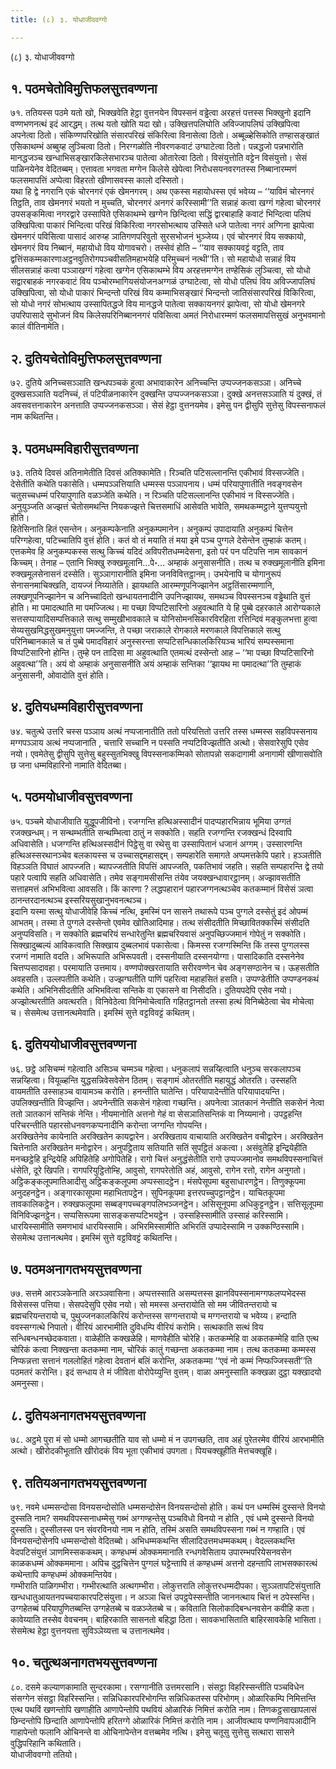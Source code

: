 ```yaml
---
title: (८) ३. योधाजीववग्गो

---
```

(८) ३. योधाजीववग्गो  


## १. पठमचेतोविमुत्तिफलसुत्तवण्णना

७१. ततियस्स पठमे यतो खो, भिक्खवेति हेट्ठा वुत्तनयेन विपस्सनं वड्ढेत्वा अरहत्तं पत्तस्स भिक्खुनो इदानि वण्णभणनत्थं इदं आरद्धम्। तत्थ यतो खोति यदा खो। उक्खित्तपलिघोति अविज्जापलिघं उक्खिपित्वा अपनेत्वा ठितो। संकिण्णपरिखोति संसारपरिखं संकिरित्वा विनासेत्वा ठितो। अब्बूळ्हेसिकोति तण्हासङ्खातं एसिकाथम्भं अब्बुय्ह लुञ्चित्वा ठितो। निरग्गळोति नीवरणकवाटं उग्घाटेत्वा ठितो। पन्नद्धजो पन्नभारोति मानद्धजञ्च खन्धाभिसङ्खारकिलेसभारञ्च पातेत्वा ओतारेत्वा ठितो। विसंयुत्तोति वट्टेन विसंयुत्तो। सेसं पाळिनयेनेव वेदितब्बम्। एत्तावता भगवता मग्गेन किलेसे खेपेत्वा निरोधसयनवरगतस्स निब्बानारम्मणं फलसमापत्तिं अप्पेत्वा विहरतो खीणासवस्स कालो दस्सितो।  
यथा हि द्वे नगरानि एकं चोरनगरं एकं खेमनगरम्। अथ एकस्स महायोधस्स एवं भवेय्य – ‘‘याविमं चोरनगरं तिट्ठति, ताव खेमनगरं भयतो न मुच्चति, चोरनगरं अनगरं करिस्सामी’’ति सन्नाहं कत्वा खग्गं गहेत्वा चोरनगरं उपसङ्कमित्वा नगरद्वारे उस्सापिते एसिकाथम्भे खग्गेन छिन्दित्वा सद्धिं द्वारबाहाहि कवाटं भिन्दित्वा पलिघं उक्खिपित्वा पाकारं भिन्दित्वा परिखं विकिरित्वा नगरसोभत्थाय उस्सिते धजे पातेत्वा नगरं अग्गिना झापेत्वा खेमनगरं पविसित्वा पासादं आरुय्ह ञातिगणपरिवुतो सुरसभोजनं भुञ्जेय्य। एवं चोरनगरं विय सक्कायो, खेमनगरं विय निब्बानं, महायोधो विय योगावचरो। तस्सेवं होति – ‘‘याव सक्कायवट्टं वट्टति, ताव द्वत्तिंसकम्मकारणाअट्ठनवुतिरोगपञ्चवीसतिमहाभयेहि परिमुच्चनं नत्थी’’ति। सो महायोधो सन्नाहं विय सीलसन्नाहं कत्वा पञ्ञाखग्गं गहेत्वा खग्गेन एसिकाथम्भे विय अरहत्तमग्गेन तण्हेसिकं लुञ्चित्वा, सो योधो सद्वारबाहकं नगरकवाटं विय पञ्चोरम्भागियसंयोजनअग्गळं उग्घाटेत्वा, सो योधो पलिघं विय अविज्जापलिघं उक्खिपित्वा, सो योधो पाकारं भिन्दन्तो परिखं विय कम्माभिसङ्खारं भिन्दन्तो जातिसंसारपरिखं विकिरित्वा, सो योधो नगरं सोभत्थाय उस्सापितद्धजे विय मानद्धजे पातेत्वा सक्कायनगरं झापेत्वा, सो योधो खेमनगरे उपरिपासादे सुभोजनं विय किलेसपरिनिब्बाननगरं पविसित्वा अमतं निरोधारम्मणं फलसमापत्तिसुखं अनुभवमानो कालं वीतिनामेति।  


## २. दुतियचेतोविमुत्तिफलसुत्तवण्णना

७२. दुतिये अनिच्चसञ्ञाति खन्धपञ्चकं हुत्वा अभावाकारेन अनिच्चन्ति उप्पज्जनकसञ्ञा। अनिच्चे दुक्खसञ्ञाति यदनिच्चं, तं पटिपीळनाकारेन दुक्खन्ति उप्पज्जनकसञ्ञा। दुक्खे अनत्तसञ्ञाति यं दुक्खं, तं अवसवत्तनाकारेन अनत्ताति उप्पज्जनकसञ्ञा। सेसं हेट्ठा वुत्तनयमेव। इमेसु पन द्वीसुपि सुत्तेसु विपस्सनाफलं नाम कथितन्ति।  


## ३. पठमधम्मविहारीसुत्तवण्णना

७३. ततिये दिवसं अतिनामेतीति दिवसं अतिक्कामेति। रिञ्चति पटिसल्लानन्ति एकीभावं विस्सज्जेति। देसेतीति कथेति पकासेति। धम्मपञ्ञत्तियाति धम्मस्स पञ्ञापनाय। धम्मं परियापुणातीति नवङ्गवसेन चतुसच्चधम्मं परियापुणाति वळञ्जेति कथेति। न रिञ्चति पटिसल्लानन्ति एकीभावं न विस्सज्जेति। अनुयुञ्जति अज्झत्तं चेतोसमथन्ति नियकज्झत्ते चित्तसमाधिं आसेवति भावेति, समथकम्मट्ठाने युत्तप्पयुत्तो होति।  
हितेसिनाति हितं एसन्तेन। अनुकम्पकेनाति अनुकम्पमानेन। अनुकम्पं उपादायाति अनुकम्पं चित्तेन परिग्गहेत्वा, पटिच्चातिपि वुत्तं होति। कतं वो तं मयाति तं मया इमे पञ्च पुग्गले देसेन्तेन तुम्हाकं कतम्। एत्तकमेव हि अनुकम्पकस्स सत्थु किच्चं यदिदं अविपरीतधम्मदेसना, इतो परं पन पटिपत्ति नाम सावकानं किच्चम्। तेनाह – एतानि भिक्खु रुक्खमूलानि…पे॰… अम्हाकं अनुसासनीति। तत्थ च रुक्खमूलानीति इमिना रुक्खमूलसेनासनं दस्सेति। सुञ्ञागारानीति इमिना जनविवित्तट्ठानम्। उभयेनापि च योगानुरूपं सेनासनमाचिक्खति, दायज्जं निय्यातेति। झायथाति आरम्मणूपनिज्झानेन अट्ठतिंसारम्मणानि, लक्खणूपनिज्झानेन च अनिच्चादितो खन्धायतनादीनि उपनिज्झायथ, समथञ्च विपस्सनञ्च वड्ढेथाति वुत्तं होति। मा पमादत्थाति मा पमज्जित्थ। मा पच्छा विप्पटिसारिनो अहुवत्थाति ये हि पुब्बे दहरकाले आरोग्यकाले सत्तसप्पायादिसम्पत्तिकाले सत्थु सम्मुखीभावकाले च योनिसोमनसिकारविरहिता रत्तिन्दिवं मङ्कुलभत्ता हुत्वा सेय्यसुखमिद्धसुखमनुयुत्ता पमज्जन्ति, ते पच्छा जराकाले रोगकाले मरणकाले विपत्तिकाले सत्थु परिनिब्बानकाले च तं पुब्बे पमादविहारं अनुस्सरन्ता सप्पटिसन्धिकालकिरियञ्च भारियं सम्पस्समाना विप्पटिसारिनो होन्ति। तुम्हे पन तादिसा मा अहुवत्थाति एतमत्थं दस्सेन्तो आह – ‘‘मा पच्छा विप्पटिसारिनो अहुवत्था’’ति। अयं वो अम्हाकं अनुसासनीति अयं अम्हाकं सन्तिका ‘‘झायथ मा पमादत्था’’ति तुम्हाकं अनुसासनी, ओवादोति वुत्तं होति।  


## ४. दुतियधम्मविहारीसुत्तवण्णना

७४. चतुत्थे उत्तरि चस्स पञ्ञाय अत्थं नप्पजानातीति ततो परियत्तितो उत्तरि तस्स धम्मस्स सहविपस्सनाय मग्गपञ्ञाय अत्थं नप्पजानाति , चत्तारि सच्चानि न पस्सति नप्पटिविज्झतीति अत्थो। सेसवारेसुपि एसेव नयो। एवमेतेसु द्वीसुपि सुत्तेसु बहुस्सुतभिक्खु विपस्सनाकम्मिको सोतापन्नो सकदागामी अनागामी खीणासवोति छ जना धम्मविहारिनो नामाति वेदितब्बा।  


## ५. पठमयोधाजीवसुत्तवण्णना

७५. पञ्चमे योधाजीवाति युद्धूपजीविनो। रजग्गन्ति हत्थिअस्सादीनं पादप्पहारभिन्नाय भूमिया उग्गतं रजक्खन्धम्। न सन्थम्भतीति सन्थम्भित्वा ठातुं न सक्कोति। सहति रजग्गन्ति रजक्खन्धं दिस्वापि अधिवासेति। धजग्गन्ति हत्थिअस्सदीनं पिट्ठेसु वा रथेसु वा उस्सापितानं धजानं अग्गम्। उस्सारणन्ति हत्थिअस्सरथानञ्चेव बलकायस्स च उच्चासद्दमहासद्दम्। सम्पहारेति समागते अप्पमत्तकेपि पहारे। हञ्ञतीति विहञ्ञति विघातं आपज्जति। ब्यापज्जतीति विपत्तिं आपज्जति, पकतिभावं जहति। सहति सम्पहारन्ति द्वे तयो पहारे पत्वापि सहति अधिवासेति। तमेव सङ्गामसीसन्ति तंयेव जयक्खन्धावारट्ठानम्। अज्झावसतीति सत्ताहमत्तं अभिभवित्वा आवसति। किं कारणा ? लद्धपहारानं पहारजग्गनत्थञ्चेव कतकम्मानं विसेसं ञत्वा ठानन्तरदानत्थञ्च इस्सरियसुखानुभवनत्थञ्च।  
इदानि यस्मा सत्थु योधाजीवेहि किच्चं नत्थि, इमस्मिं पन सासने तथारूपे पञ्च पुग्गले दस्सेतुं इदं ओपम्मं आभतम्। तस्मा ते पुग्गले दस्सेन्तो एवमेव खोतिआदिमाह। तत्थ संसीदतीति मिच्छावितक्कस्मिं संसीदति अनुप्पविसति। न सक्कोति ब्रह्मचरियं सन्धारेतुन्ति ब्रह्मचरियवासं अनुपच्छिज्जमानं गोपेतुं न सक्कोति। सिक्खादुब्बल्यं आविकत्वाति सिक्खाय दुब्बलभावं पकासेत्वा। किमस्स रजग्गस्मिन्ति किं तस्स पुग्गलस्स रजग्गं नामाति वदति। अभिरूपाति अभिरूपवती। दस्सनीयाति दस्सनयोग्गा। पासादिकाति दस्सनेनेव चित्तप्पसादावहा। परमायाति उत्तमाय। वण्णपोक्खरतायाति सरीरवण्णेन चेव अङ्गसण्ठानेन च। ऊहसतीति अवहसति। उल्लपतीति कथेति। उज्झग्घतीति पाणिं पहरित्वा महाहसितं हसति। उप्पण्डेतीति उप्पण्डनकथं कथेति। अभिनिसीदतीति अभिभवित्वा सन्तिके वा एकासने वा निसीदति। दुतियपदेपि एसेव नयो। अज्झोत्थरतीति अवत्थरति। विनिवेठेत्वा विनिमोचेत्वाति गहितट्ठानतो तस्सा हत्थं विनिब्बेठेत्वा चेव मोचेत्वा च। सेसमेत्थ उत्तानत्थमेवाति। इमस्मिं सुत्ते वट्टविवट्टं कथितम्।  


## ६. दुतिययोधाजीवसुत्तवण्णना

७६. छट्ठे असिचम्मं गहेत्वाति असिञ्च चम्मञ्च गहेत्वा। धनुकलापं सन्नय्हित्वाति धनुञ्च सरकलापञ्च सन्नय्हित्वा। वियूळ्हन्ति युद्धसन्निवेसवेसेन ठितम्। सङ्गामं ओतरतीति महायुद्धं ओतरति। उस्सहति वायमतीति उस्साहञ्च वायामञ्च करोति। हनन्तीति घातेन्ति। परियापादेन्तीति परियापादयन्ति। उपलिक्खन्तीति विज्झन्ति। अपनेन्तीति सकसेनं गहेत्वा गच्छन्ति। अपनेत्वा ञातकानं नेन्तीति सकसेनं नेत्वा ततो ञातकानं सन्तिकं नेन्ति। नीयमानोति अत्तनो गेहं वा सेसञातिसन्तिकं वा निय्यमानो। उपट्ठहन्ति परिचरन्तीति पहारसोधनवणकप्पनादीनि करोन्ता जग्गन्ति गोपयन्ति।  
अरक्खितेनेव कायेनाति अरक्खितेन कायद्वारेन। अरक्खिताय वाचायाति अरक्खितेन वचीद्वारेन। अरक्खितेन चित्तेनाति अरक्खितेन मनोद्वारेन। अनुपट्ठिताय सतियाति सतिं सुपट्ठितं अकत्वा। असंवुतेहि इन्द्रियेहीति मनच्छट्ठेहि इन्द्रियेहि अपिहितेहि अगोपितेहि। रागो चित्तं अनुद्धंसेतीति रागो उप्पज्जमानोव समथविपस्सनाचित्तं धंसेति, दूरे खिपति। रागपरियुट्ठितोम्हि, आवुसो, रागपरेतोति अहं, आवुसो, रागेन रत्तो, रागेन अनुगतो।  
अट्ठिकङ्कलूपमातिआदीसु अट्ठिकङ्कलूपमा अप्पस्सादट्ठेन। मंसपेसूपमा बहुसाधारणट्ठेन। तिणुक्कूपमा अनुदहनट्ठेन। अङ्गारकासूपमा महाभितापट्ठेन। सुपिनकूपमा इत्तरपच्चुपट्ठानट्ठेन। याचितकूपमा तावकालिकट्ठेन। रुक्खफलूपमा सब्बङ्गपच्चङ्गपलिभञ्जनट्ठेन। असिसूनूपमा अधिकुट्टनट्ठेन। सत्तिसूलूपमा विनिविज्झनट्ठेन। सप्पसिरूपमा सासङ्कसप्पटिभयट्ठेन । उस्सहिस्सामीति उस्साहं करिस्सामि। धारयिस्सामीति समणभावं धारयिस्सामि। अभिरमिस्सामीति अभिरतिं उप्पादेस्सामि न उक्कण्ठिस्सामि। सेसमेत्थ उत्तानत्थमेव। इमस्मिं सुत्ते वट्टविवट्टं कथितन्ति।  


## ७. पठमअनागतभयसुत्तवण्णना

७७. सत्तमे आरञ्ञकेनाति अरञ्ञवासिना। अप्पत्तस्साति असम्पत्तस्स झानविपस्सनामग्गफलप्पभेदस्स विसेसस्स पत्तिया। सेसपदेसुपि एसेव नयो। सो ममस्स अन्तरायोति सो मम जीवितन्तरायो च ब्रह्मचरियन्तरायो च, पुथुज्जनकालकिरियं करोन्तस्स सग्गन्तरायो च मग्गन्तरायो च भवेय्य। हन्दाति ववस्सग्गत्थे निपातो। वीरियं आरभामीति दुविधम्पि वीरियं करोमि। सत्थकाति सत्थं विय सन्धिबन्धनच्छेदकवाता। वाळेहीति कक्खळेहि। माणवेहीति चोरेहि। कतकम्मेहि वा अकतकम्मेहि वाति एत्थ चोरिकं कत्वा निक्खन्ता कतकम्मा नाम, चोरिकं कातुं गच्छन्ता अकतकम्मा नाम। तत्थ कतकम्मा कम्मस्स निप्फन्नत्ता सत्तानं गललोहितं गहेत्वा देवतानं बलिं करोन्ति, अकतकम्मा ‘‘एवं नो कम्मं निप्फज्जिस्सती’’ति पठमतरं करोन्ति। इदं सन्धाय ते मं जीविता वोरोपेय्युन्ति वुत्तम्। वाळा अमनुस्साति कक्खळा दुट्ठा यक्खादयो अमनुस्सा।  


## ८. दुतियअनागतभयसुत्तवण्णना

७८. अट्ठमे पुरा मं सो धम्मो आगच्छतीति याव सो धम्मो मं न उपगच्छति, ताव अहं पुरेतरमेव वीरियं आरभामीति अत्थो। खीरोदकीभूताति खीरोदकं विय भूता एकीभावं उपगता। पियचक्खूहीति मेत्तचक्खूहि।  


## ९. ततियअनागतभयसुत्तवण्णना

७९. नवमे धम्मसन्दोसा विनयसन्दोसोति धम्मसन्दोसेन विनयसन्दोसो होति। कथं पन धम्मस्मिं दुस्सन्ते विनयो दुस्सति नाम? समथविपस्सनाधम्मेसु गब्भं अग्गण्हन्तेसु पञ्चविधो विनयो न होति , एवं धम्मे दुस्सन्ते विनयो दुस्सति। दुस्सीलस्स पन संवरविनयो नाम न होति, तस्मिं असति समथविपस्सना गब्भं न गण्हाति। एवं विनयसन्दोसेनपि धम्मसन्दोसो वेदितब्बो। अभिधम्मकथन्ति सीलादिउत्तमधम्मकथम्। वेदल्लकथन्ति वेदपटिसंयुत्तं ञाणमिस्सककथम्। कण्हधम्मं ओक्कममानाति रन्धगवेसिताय उपारम्भपरियेसनवसेन काळकधम्मं ओक्कममाना। अपिच दुट्ठचित्तेन पुग्गलं घट्टेन्तापि तं कण्हधम्मं अत्तनो दहन्तापि लाभसक्कारत्थं कथेन्तापि कण्हधम्मं ओक्कमन्तियेव।  
गम्भीराति पाळिगम्भीरा। गम्भीरत्थाति अत्थगम्भीरा। लोकुत्तराति लोकुत्तरधम्मदीपका। सुञ्ञतापटिसंयुत्ताति खन्धधातुआयतनपच्चयाकारपटिसंयुत्ता। न अञ्ञा चित्तं उपट्ठपेस्सन्तीति जाननत्थाय चित्तं न ठपेस्सन्ति। उग्गहेतब्बं परियापुणितब्बन्ति उग्गहेतब्बे च वळञ्जेतब्बे च। कविताति सिलोकादिबन्धनवसेन कवीहि कता। कावेय्याति तस्सेव वेवचनम्। बाहिरकाति सासनतो बहिद्धा ठिता। सावकभासिताति बाहिरसावकेहि भासिता। सेसमेत्थ हेट्ठा वुत्तनयत्ता सुविञ्ञेय्यत्ता च उत्तानत्थमेव।  


## १०. चतुत्थअनागतभयसुत्तवण्णना

८०. दसमे कल्याणकामाति सुन्दरकामा। रसग्गानीति उत्तमरसानि। संसट्ठा विहरिस्सन्तीति पञ्चविधेन संसग्गेन संसट्ठा विहरिस्सन्ति। सन्निधिकारपरिभोगन्ति सन्निधिकतस्स परिभोगम्। ओळारिकम्पि निमित्तन्ति एत्थ पथविं खणन्तोपि खणाहीति आणापेन्तोपि पथवियं ओळारिकं निमित्तं करोति नाम। तिणकट्ठसाखापलासं छिन्दन्तोपि छिन्दाति आणापेन्तोपि हरितग्गे ओळारिकं निमित्तं करोति नाम। आजीवत्थाय पण्णनिवापआदीनि गाहापेन्तो फलानि ओचिनन्ते वा ओचिनापेन्तेन वत्तब्बमेव नत्थि। इमेसु चतूसु सुत्तेसु सत्थारा सासने वुद्धिपरिहानि कथिताति।  
योधाजीववग्गो ततियो।  